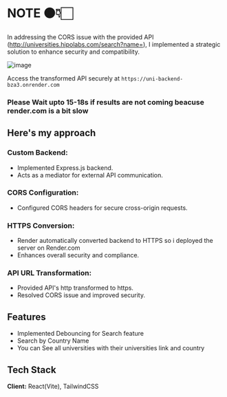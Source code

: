 # NOTE 🟠👇🏻

In addressing the CORS issue with the provided API (http://universities.hipolabs.com/search?name=), I implemented a strategic solution to enhance security and compatibility.

![image](https://github.com/MahendraBishnoi29/MahendraBishnoi29/assets/74294202/2c82c4ce-4aee-436a-977f-b7e44fa5cd1f)

Access the transformed API securely at `https://uni-backend-bza3.onrender.com`

### Please Wait upto 15-18s if results are not coming beacuse render.com is a bit slow

## Here's my approach

### Custom Backend:

- Implemented Express.js backend.
- Acts as a mediator for external API communication.

### CORS Configuration:

- Configured CORS headers for secure cross-origin requests.

### HTTPS Conversion:

- Render automatically converted backend to HTTPS so i deployed the server on Render.com
- Enhances overall security and compliance.

### API URL Transformation:

- Provided API's http transformed to https.
- Resolved CORS issue and improved security.

## Features

- Implemented Debouncing for Search feature
- Search by Country Name
- You can See all universities with their universities link and country

## Tech Stack

**Client:** React(Vite), TailwindCSS
